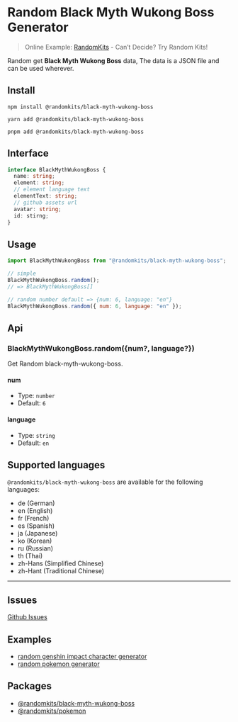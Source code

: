 # Random Black Myth Wukong Boss Generator

> Online Example: [RandomKits](https://randomkits.com) - Can’t Decide? Try Random Kits!

Random get **Black Myth Wukong Boss** data, The data is a JSON file and can be used wherever.

## Install

```shell
npm install @randomkits/black-myth-wukong-boss

yarn add @randomkits/black-myth-wukong-boss

pnpm add @randomkits/black-myth-wukong-boss
```

## Interface

```ts
interface BlackMythWukongBoss {
  name: string;
  element: string;
  // element language text
  elementText: string;
  // github assets url
  avatar: string;
  id: stirng;
}
```

## Usage

```js
import BlackMythWukongBoss from "@randomkits/black-myth-wukong-boss";

// simple
BlackMythWukongBoss.random();
// => BlackMythWukongBoss[]

// random number default => {num: 6, language: "en"}
BlackMythWukongBoss.random({ num: 6, language: "en" });
```

## Api

### BlackMythWukongBoss.random(\{num?, language?\})

Get Random black-myth-wukong-boss.

#### num

- Type: `number`
- Default: `6`

#### language

- Type: `string`
- Default: `en`

## Supported languages

`@randomkits/black-myth-wukong-boss` are available for the following languages:

- de (German)
- en (English)
- fr (French)
- es (Spanish)
- ja (Japanese)
- ko (Korean)
- ru (Russian)
- th (Thai)
- zh-Hans (Simplified Chinese)
- zh-Hant (Traditional Chinese)

---

## Issues

[Github Issues](https://github.com/meetqy/randomkits/issues)

## Examples

- [random genshin impact character generator](https://randomkits.com/kit/random-black-myth-wukong-boss-generator/)
- [random pokemon generator](https://randomkits.com/kit/random-pokemon-generator/)

## Packages

- [@randomkits/black-myth-wukong-boss](https://www.npmjs.com/package/@randomkits/black-myth-wukong-boss)
- [@randomkits/pokemon](https://www.npmjs.com/package/@randomkits/pokemon)
